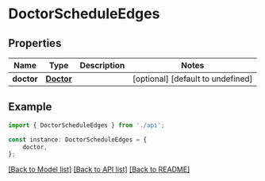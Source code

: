# DoctorScheduleEdges


## Properties

Name | Type | Description | Notes
------------ | ------------- | ------------- | -------------
**doctor** | [**Doctor**](Doctor.md) |  | [optional] [default to undefined]

## Example

```typescript
import { DoctorScheduleEdges } from './api';

const instance: DoctorScheduleEdges = {
    doctor,
};
```

[[Back to Model list]](../README.md#documentation-for-models) [[Back to API list]](../README.md#documentation-for-api-endpoints) [[Back to README]](../README.md)

